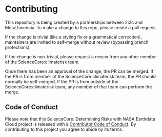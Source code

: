# Contributing

This repository is being created by a partnerships between 2i2c and MetaDocencia. To make a change to this repo, please create a pull request.

If the change is trivial (like a styling fix or a grammatical correction), maintainers are invited to self-merge without review (bypassing branch protections).

If the change is non-trivial, please request a review from any other member of the ScienceCore:climaterisk team. 

Once there has been an approval of the change, the PR can be merged. If the PR is from member of the ScienceCore:climaterisk team, the PR should normally be self-merged. If the PR is from outside of the ScienceCore:climaterisk team, any member of that team can perform the merge.


## Code of Conduct

Please note that this ScienceCore: Determining Risks with NASA Earthdata Cloud project is released with a [Contributor Code of Conduct](CONDUCT.md). By contributing to this project you agree to abide by its terms.
